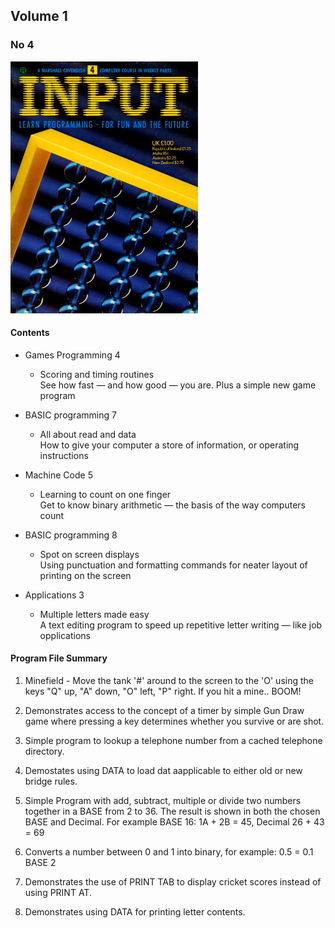 ## Volume 1

### No 4

![Input Vol 1 No 4](input_vol1_no4.jpg)

#### Contents

+ Games Programming 4
  + Scoring and timing routines</br>
    See how fast — and how good — you are. Plus a simple new game program

+ BASIC programming 7
  + All about read and data</br>
  How to give your computer a store of information, or operating instructions

+ Machine Code 5
  + Learning to count on one finger</br>
  Get to know binary arithmetic — the basis of the way computers count

+ BASIC programming 8
  + Spot on screen displays</br>
  Using punctuation and formatting commands for neater layout of printing on the screen

+ Applications 3
  + Multiple letters made easy</br>
  A text editing program to speed up repetitive letter writing — like job opplications



#### Program File Summary

1. Minefield - Move the tank '#' around to the screen to the 'O' using the keys "Q" up, "A" down, "O" left, "P" right. If you hit a mine.. BOOM!

2. Demonstrates access to the concept of a timer by simple Gun Draw game where pressing a key determines whether you survive or are shot. 

3. Simple program to lookup a telephone number from a cached telephone directory.

4. Demostates using DATA to load dat aapplicable to either old or new bridge rules.

5. Simple Program with add, subtract, multiple or divide two numbers together in a BASE from 2 to 36. The result is shown in both the chosen BASE and Decimal. For example BASE 16: 1A + 2B = 45, Decimal 26 + 43 = 69

6. Converts a number between 0 and 1 into binary, for example: 0.5 = 0.1 BASE 2

7. Demonstrates the use of PRINT TAB to display cricket scores instead of using PRINT AT.

8. Demonstrates using DATA for printing letter contents.